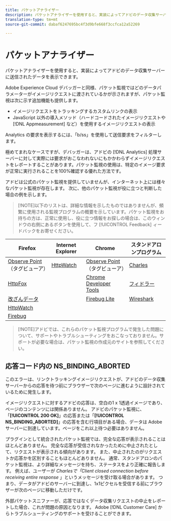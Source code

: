```yaml
---
title: パケットアナライザー
description: パケットアナライザーを使用すると、実装によってアドビのデータ収集サーバーに送信されたデータを表示できます。
translation-type: tm+mt
source-git-commit: dabaf6247695bc4f3d9bfe668f3ccfca12a52269

---
```



# パケットアナライザー

パケットアナライザーを使用すると、実装によってアドビのデータ収集サーバーに送信されたデータを表示できます。

Adobe Experience Cloud デバッガーと同様、パケット監視ではどのデータパラメーターがイメージリクエストに渡されているかが示されますが、パケット監視は次に示す追加機能も提供します。

* イメージリクエストをトラッキングするカスタムリンクの表示
* JavaScript 以外の導入メソッド（ハードコードされたイメージリクエストや [!DNL Appmeasurement] など）を使用するイメージリクエストの表示

Analytics の要求を表示するには、「b/ss」を使用して送信要求をフィルターします。

極めてまれなケースですが、デバッガーは、アドビの [!DNL Analytics] 処理サーバーに対して実際には要求がおこなわれないにもかかわらずイメージリクエストをレポートすることがあります。パケット監視の使用は、特定のイメージ要求が正常に実行されることを100%確認する優れた方法です。

アドビは公式のパケット監視を提供していませんが、インターネット上には様々なパケット監視が存在します。 次に、他のパケット監視が役に立つと判断した場合の例を示します。

>[!NOTE]以下のリストは、詳細な情報を示したものではありませんが、頻繁に使用される監視プログラムの概要を示しています。パケット監視をお持ちの方は、正常に使用し、役に立つ情報をお探しの場合は、このウィンドウの右側にあるボタンを使用して、フ [!UICONTROL Feedback] ィードバックをお寄せください。

| Firefox | Internet Explorer | Chrome | スタンドアロンプログラム |
|---|---|---|---|
| [Observe Point](https://www.observepoint.com/product#plugin) （タグビューア） | [HttpWatch](https://www.httpwatch.com/) | [Observe Point](https://www.observepoint.com/product#plugin) （タグビューア） | [Charles](https://www.charlesproxy.com/) |
| [HttpFox](https://addons.mozilla.org/en-US/firefox/addon/httpfox/) |  | [Chrome Developer Tools](https://code.google.com/chrome/devtools/docs/overview.html) | [フィドラー](https://www.fiddler2.com/fiddler2/) |
| [改ざんデータ](https://addons.mozilla.org/en-us/firefox/addon/tamper-data/) |  | [Firebug Lite](https://chrome.google.com/webstore/detail/bmagokdooijbeehmkpknfglimnifench) | [Wireshark](https://www.wireshark.org/) |
| [HttpWatch](https://www.httpwatch.com/) |  |  |  |
| [Firebug](https://getfirebug.com/) |  |  |  |

>[!NOTE]アドビでは、これらのパケット監視プログラムで発生した問題について、サポートやトラブルシューティングをおこなっておりません。サポートが必要な場合は、パケット監視の作成元のサイトを参照してください。

## 応答コード内の NS_BINDING_ABORTED

このエラーは、リンクトラッキングイメージリクエストが、アドビのデータ収集サーバーからの応答を待つ前にブラウザーで次のページに進むように設計されているために発生します。

イメージリクエストに対するアドビの応答は、空白の1 x 1透過イメージであり、ページのコンテンツには関係ありません。 アドビのパケット監視に、「**[!UICONTROL 200 OK]**」の応答または「**[!UICONTROL NS_BINDING_ABORTED]**」の応答を含む行項目がある場合、データは Adobe サーバーに到達しています。ページをこれ以上待つ必要はありません。

プラグインとして統合されたパケット監視では、完全な応答が表示されることはほとんどありません。 完全な応答が受信されなかったために中止されたとして、リクエストが表示される傾向があります。 また、中止されたのがリクエストか応答かを区別することもほとんどありません。 通常、スタンドアロンのパケット監視は、より詳細なメッセージを持ち、ステータスをより正確に報告します。 例えば、ユーザーが *Charlesで「Client closed connection before receiving entire response* 」というメッセージを受け取る場合があります。 つまり、データがアドビのサーバーに到達し、1x1ピクセルを受信する前にブラウザーが次のページに移動しただけです。

外部パケットスニファーが、応答ではなくデータ収集リクエストの中止をレポートした場合、これが問題の原因となります。 Adobe [!DNL Customer Care] からトラブルシューティングのサポートを受けることができます。
